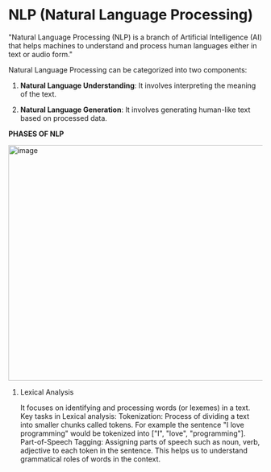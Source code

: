 # NLP (Natural Language Processing)

"Natural Language Processing (NLP) is a branch of Artificial Intelligence (AI) that helps machines to understand and process human languages either in text or audio form."

Natural Language Processing can be categorized into two components:

1. **Natural Language Understanding**: It involves interpreting the meaning of the text.

2. **Natural Language Generation**: It involves generating human-like text based on processed data.

**PHASES OF NLP**


<img width="1196" height="468" alt="image" src="https://github.com/user-attachments/assets/11d860d0-27c3-4c72-9096-d66f864c6c48" />

1. Lexical Analysis
   
    It focuses on identifying and processing words (or lexemes) in a text.
    Key tasks in Lexical analysis:
      Tokenization: Process of dividing a text into smaller chunks called tokens. For example the sentence "I love programming" would be tokenized into ["I", "love", "programming"].
      Part-of-Speech Tagging: Assigning parts of speech such as noun, verb, adjective to each token in the sentence. This helps us to understand grammatical roles of words in the context. 

